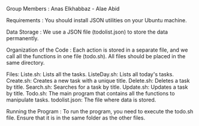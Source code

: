 Group Members : Anas Elkhabbaz - Alae Abid

Requirements :
You should install JSON utilities on your Ubuntu machine.

Data Storage :
We use a JSON file (todolist.json) to store the data permanently.

Organization of the Code :
Each action is stored in a separate file, and we call all the functions in one file (todo.sh). All files should be placed in the same directory.

Files:
Liste.sh: Lists all the tasks.
ListeDay.sh: Lists all today's tasks.
Create.sh: Creates a new task with a unique title.
Delete.sh: Deletes a task by title.
Search.sh: Searches for a task by title.
Update.sh: Updates a task by title.
Todo.sh: The main program that contains all the functions to manipulate tasks.
todolist.json: The file where data is stored.

Running the Program :
To run the program, you need to execute the todo.sh file. Ensure that it is in the same folder as the other files.
